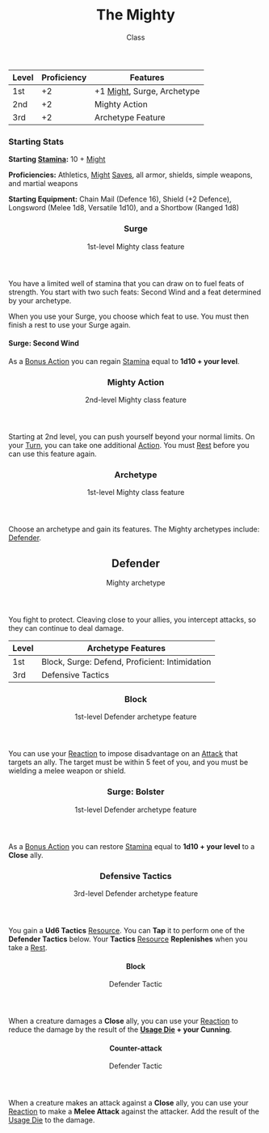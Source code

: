 <header>

# The Mighty

<p class="subheading">Class</p>

</header>

| Level | Proficiency | Features  |
| ----  | ----------- |- |
| 1st   | +2          | +1 [Might](pages/characters/attributes.md?id=might), Surge, Archetype |
| 2nd   | +2          | Mighty Action |
| 3rd   | +2          | Archetype Feature |

### Starting Stats

**Starting [Stamina](pages/combat/stamina.md):** 10 + [Might](pages/characters/attributes.md?id=might)

**Proficiencies:** Athletics, [Might](pages/characters/attributes.md?id=might) [Saves](pages/rules/rolling/saves.md), all armor, shields, simple weapons, and martial weapons

**Starting Equipment:** Chain Mail (Defence 16), Shield (+2 Defence), Longsword (Melee 1d8, Versatile 1d10), and a Shortbow (Ranged 1d8)

<header>

### Surge

<p class="subheading">1st-level Mighty class feature</p>

</header>

You have a limited well of stamina that you can draw on to fuel feats of strength. You start with two such feats: Second Wind and a feat determined by your archetype.

When you use your Surge, you choose which feat to use. You must then finish a rest to use your Surge again.

#### Surge: Second Wind

As a [Bonus Action](pages/combat/bonus-actions.md) you can regain [Stamina](pages/combat/stamina.md) equal to **1d10 + your level**.

<header>

### Mighty Action

<p class="subheading">2nd-level Mighty class feature</p>

</header>

Starting at 2nd level, you can push yourself beyond your normal limits. On your [Turn](../../pages/combat/order.md), you can take one additional [Action](../../pages/combat/actions.md). You must [Rest](../../pages/rules/rests.md) before you can use this feature again.

<header>

### Archetype

<p class="subheading">1st-level Mighty class feature</p>

</header>

Choose an archetype and gain its features. The Mighty archetypes include: [Defender](pages/classes/mighty.md?id=defender).

<header>

## Defender

<p class="subheading">Mighty archetype</p>

</header>

You fight to protect. Cleaving close to your allies, you intercept attacks, so they can continue to deal damage.

| Level | Archetype Features |
| ----  | ------------------ |
| 1st   | Block, Surge: Defend, Proficient: Intimidation |
| 3rd   | Defensive Tactics |

<header>

### Block

<p class="subheading">1st-level Defender archetype feature</p>

</header>

You can use your [Reaction](../../pages/combat/reactions.md) to impose disadvantage on an [Attack](pages/combat/attacks.md) that targets an ally. The target must be within 5 feet of you, and you must be wielding a melee weapon or shield.

<header>

### Surge: Bolster

<p class="subheading">1st-level Defender archetype feature</p>

</header>

As a [Bonus Action](pages/combat/bonus-actions.md) you can restore [Stamina](pages/combat/stamina.md) equal to **1d10 + your level** to a **Close** ally.


<header>

### Defensive Tactics

<p class="subheading">3rd-level Defender archetype feature</p>

</header>

You gain a **Ud6 Tactics** [Resource](). You can **Tap** it to perform one of the **Defender Tactics** below. Your **Tactics** [Resource]() **Replenishes** when you take a [Rest]().

<section class="spells">

<section class="spell">

<header>

#### Block

<p class="subheading">Defender Tactic</p>

</header>

When a creature damages a **Close** ally, you can use your [Reaction](../../pages/combat/reactions.md) to reduce the damage by the result of the **[Usage Die](../pages/rules/usage.md) + your Cunning**.

</section>

<section class="spell">

<header>

#### Counter-attack

<p class="subheading">Defender Tactic</p>

</header>

When a creature makes an attack against a **Close** ally, you can use your [Reaction](../../pages/combat/reactions.md) to make a **Melee Attack** against the attacker. Add the result of the [Usage Die]() to the damage.

</section>

</section>
